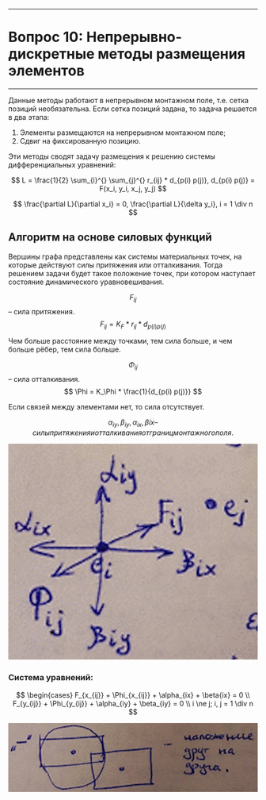 ___
# Вопрос 10: Непрерывно-дискретные методы размещения элементов
___

Данные методы работают в непрерывном монтажном поле, т.е. сетка позиций необязательна. Если сетка позиций задана, то задача решается в два этапа:

1. Элементы размещаются на непрерывном монтажном поле;
2. Сдвиг на фиксированную позицию.

Эти методы сводят задачу размещения к решению системы дифференциальных уравнений:

$$ L = \frac{1}{2} \sum_{i}^{} \sum_{j}^{} r_{ij} * d_{p(i) p(j)}, d_{p(i) p(j)} = F(x_i, y_i, x_j, y_j) $$

$$ \frac{\partial L}{\partial x_i} = 0, \frac{\partial L}{\delta y_i}, i = 1 \div n $$

## Алгоритм на основе силовых функций

Вершины графа представлены как системы материальных точек, на которые действуют силы притяжения или отталкивания. Тогда решением задачи будет такое положение точек, при котором наступает состояние динамического уравновешивания.

$$ F_{ij} $$ – сила притяжения. $$ F_{ij} = K_F * r_{ij} * d_{p(i) p(j)} $$

Чем больше расстояние между точками, тем сила больше, и чем больше рёбер, тем сила больше.

$$ \Phi_{ij} $$ – сила отталкивания. $$ \Phi = K_\Phi * \frac{1}{d_{p(i) p(j)}} $$

Если связей между элементами нет, то сила отсутствует.

$$ \alpha_{iy}, \beta_{iy}, \alpha_{ix}, \beta{ix} – силы притяжения и отталкивания от границ монтажного поля.  $$

![1](../resources/imgs/10/1.png)

### Система уравнений:

$$ \begin{cases} F_{x_{ij}} + \Phi_{x_{ij}} + \alpha_{ix} + \beta{ix} = 0 \\ F_{y_{ij}} + \Phi_{y_{ij}} + \alpha_{iy} + \beta_{iy} = 0 \\ i \ne j; i, j = 1 \div n $$

![2](../resources/imgs/10/2.png)
